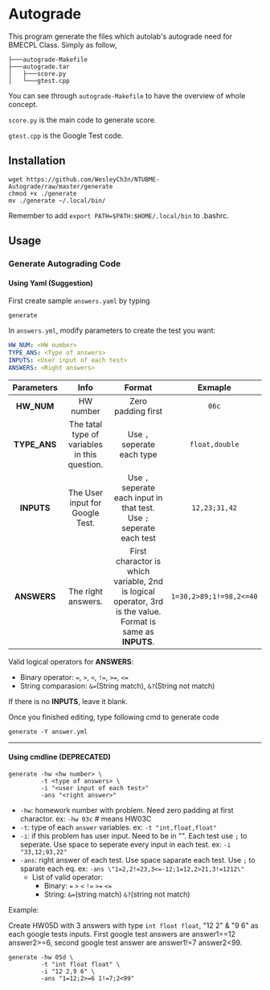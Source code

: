 # Autograde
This program generate the files which autolab's autograde need for BMECPL Class. Simply as follow,
```
├───autograde-Makefile
├───autograde.tar
│   ├───score.py
│   └───gtest.cpp
```

You can see through `autograde-Makefile` to have the overview of whole concept.

`score.py` is the main code to generate score.

`gtest.cpp` is the Google Test code.

## Installation
```
wget https://github.com/WesleyCh3n/NTUBME-Autograde/raw/master/generate
chmod +x ./generate
mv ./generate ~/.local/bin/
```
Remember to add `export PATH=$PATH:$HOME/.local/bin` to .bashrc.

## Usage
### Generate Autograding Code
#### Using Yaml (Suggestion)
First create sample `answers.yaml` by typing
```
generate
```
In `answers.yml`, modify parameters to create the test you want:
```yml
HW_NUM: <HW number>
TYPE_ANS: <Type of answers>
INPUTS: <User input of each test>
ANSWERS: <Right answers>
```

| Parameters |                     Info                    |                                                   Format                                                  |        Exmaple        |
|   :----:   |                     :-:                     |                                                    :-:                                                    |          :-:          |
| **HW_NUM** |                  HW number                  |                                             Zero padding first                                            |         `06c`         |
|**TYPE_ANS**|The tatal type of variables in this question.|                                         Use `,` seperate each type                                        |     `float,double`    |
| **INPUTS** |       The User input for Google Test.       |                    Use `,` seperate each input in that test. Use `;` seperate each test                   |     `12,23;31,42`     |
| **ANSWERS**|              The right answers.             |First charactor is which variable, 2nd is logical operator, 3rd is the value. Format is same as **INPUTS**.|`1=30,2>89;1!=98,2<=40`|

Valid logical operators for **ANSWERS**:
- Binary operator: `=`, `>`, `<`, `!=`, `>=`, `<=`
- String comparasion: `&=`(String match), `&?`(String not match)

If there is no **INPUTS**, leave it blank.

Once you finished editing, type following cmd to generate code

```
generate -Y answer.yml
```

---
#### Using cmdline (DEPRECATED)
```
generate -hw <hw number> \
         -t <type of answers> \
         -i "<user input of each test>"
         -ans "<right answer>"
```

- `-hw`: homework number with problem. Need zero padding at first charactor. ex: `-hw 03c` # means HW03C
- `-t`: type of each `answer` variables. ex: `-t "int,float,float"`
- `-i`: if this problem has user input. Need to be in "". Each test use `;` to seperate. Use space to seperate every input in each test. ex: `-i "33,12;93,22"`
- `-ans`: right answer of each test. Use space saparate each test. Use `;` to sparate each eq. ex: `-ans \"1=2,2!=23,3<=-12;1=12,2>21,3!=1212\"`
    - List of valid operator:
        - Binary: `=` `>` `<` `!=` `>=` `<=`
        - String: `&=`(string match) `&?`(string not match)

Example:

Create HW05D with 3 answers with type `int float float`, "12 2" & "9 6" as each google tests inputs. First google test answers are answer1==12 answer2>=6, second google test answer are answer1!=7 answer2<99.

```
generate -hw 05d \
         -t "int float float" \
         -i "12 2,9 6" \
         -ans "1=12;2>=6 1!=7;2<99"
```
